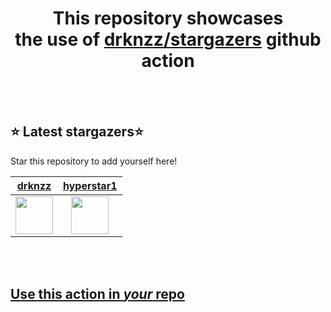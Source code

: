 <h1 align="center">This repository showcases<br>the use of <a href="https://github.com/drknzz/stargazers">drknzz/stargazers</a> github action</h1>
<br><br>

## ⭐ Latest stargazers⭐

Star this repository to add yourself here!

<!-- stargazers -->
|  <a href="https://github.com/drknzz">drknzz</a> | <a href="https://github.com/hyperstar1">hyperstar1</a> |
|  :-: | :-: |
|  <img src="https://avatars.githubusercontent.com/u/65187002?s=96&v=4" width="60px"> | <img src="https://avatars.githubusercontent.com/u/59699495?s=96&v=4" width="60px"> |
<!-- stargazers -->




<br><br>

## [Use this action in *your* repo](https://github.com/drknzz/stargazers)
